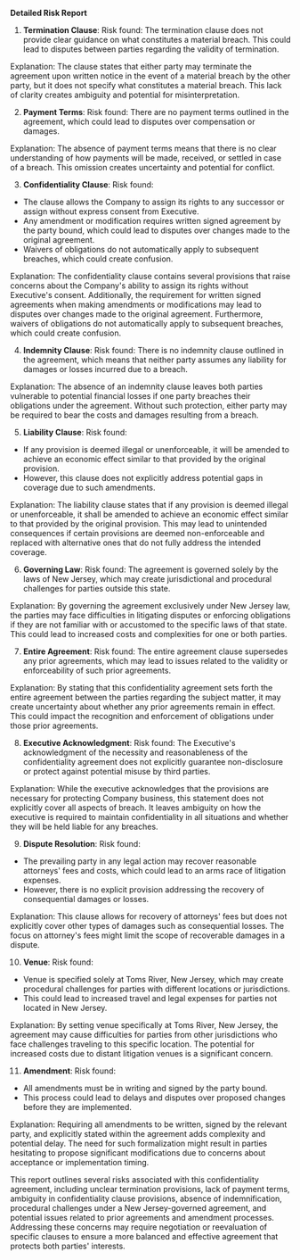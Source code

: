**Detailed Risk Report**

1. **Termination Clause**: 
Risk found: The termination clause does not provide clear guidance on what constitutes a material breach. This could lead to disputes between parties regarding the validity of termination.

Explanation: The clause states that either party may terminate the agreement upon written notice in the event of a material breach by the other party, but it does not specify what constitutes a material breach. This lack of clarity creates ambiguity and potential for misinterpretation.

2. **Payment Terms**:
Risk found: There are no payment terms outlined in the agreement, which could lead to disputes over compensation or damages.

Explanation: The absence of payment terms means that there is no clear understanding of how payments will be made, received, or settled in case of a breach. This omission creates uncertainty and potential for conflict.

3. **Confidentiality Clause**:
Risk found: 
* The clause allows the Company to assign its rights to any successor or assign without express consent from Executive.
* Any amendment or modification requires written signed agreement by the party bound, which could lead to disputes over changes made to the original agreement.
* Waivers of obligations do not automatically apply to subsequent breaches, which could create confusion.

Explanation: The confidentiality clause contains several provisions that raise concerns about the Company's ability to assign its rights without Executive's consent. Additionally, the requirement for written signed agreements when making amendments or modifications may lead to disputes over changes made to the original agreement. Furthermore, waivers of obligations do not automatically apply to subsequent breaches, which could create confusion.

4. **Indemnity Clause**:
Risk found: There is no indemnity clause outlined in the agreement, which means that neither party assumes any liability for damages or losses incurred due to a breach.

Explanation: The absence of an indemnity clause leaves both parties vulnerable to potential financial losses if one party breaches their obligations under the agreement. Without such protection, either party may be required to bear the costs and damages resulting from a breach.

5. **Liability Clause**:
Risk found: 
* If any provision is deemed illegal or unenforceable, it will be amended to achieve an economic effect similar to that provided by the original provision.
* However, this clause does not explicitly address potential gaps in coverage due to such amendments.

Explanation: The liability clause states that if any provision is deemed illegal or unenforceable, it shall be amended to achieve an economic effect similar to that provided by the original provision. This may lead to unintended consequences if certain provisions are deemed non-enforceable and replaced with alternative ones that do not fully address the intended coverage.

6. **Governing Law**:
Risk found: The agreement is governed solely by the laws of New Jersey, which may create jurisdictional and procedural challenges for parties outside this state.

Explanation: By governing the agreement exclusively under New Jersey law, the parties may face difficulties in litigating disputes or enforcing obligations if they are not familiar with or accustomed to the specific laws of that state. This could lead to increased costs and complexities for one or both parties.

7. **Entire Agreement**:
Risk found: The entire agreement clause supersedes any prior agreements, which may lead to issues related to the validity or enforceability of such prior agreements.

Explanation: By stating that this confidentiality agreement sets forth the entire agreement between the parties regarding the subject matter, it may create uncertainty about whether any prior agreements remain in effect. This could impact the recognition and enforcement of obligations under those prior agreements.

8. **Executive Acknowledgment**:
Risk found: The Executive's acknowledgment of the necessity and reasonableness of the confidentiality agreement does not explicitly guarantee non-disclosure or protect against potential misuse by third parties.

Explanation: While the executive acknowledges that the provisions are necessary for protecting Company business, this statement does not explicitly cover all aspects of breach. It leaves ambiguity on how the executive is required to maintain confidentiality in all situations and whether they will be held liable for any breaches.

9. **Dispute Resolution**:
Risk found: 
* The prevailing party in any legal action may recover reasonable attorneys' fees and costs, which could lead to an arms race of litigation expenses.
* However, there is no explicit provision addressing the recovery of consequential damages or losses.

Explanation: This clause allows for recovery of attorneys' fees but does not explicitly cover other types of damages such as consequential losses. The focus on attorney's fees might limit the scope of recoverable damages in a dispute.

10. **Venue**:
Risk found: 
* Venue is specified solely at Toms River, New Jersey, which may create procedural challenges for parties with different locations or jurisdictions.
* This could lead to increased travel and legal expenses for parties not located in New Jersey.

Explanation: By setting venue specifically at Toms River, New Jersey, the agreement may cause difficulties for parties from other jurisdictions who face challenges traveling to this specific location. The potential for increased costs due to distant litigation venues is a significant concern.

11. **Amendment**:
Risk found: 
* All amendments must be in writing and signed by the party bound.
* This process could lead to delays and disputes over proposed changes before they are implemented.

Explanation: Requiring all amendments to be written, signed by the relevant party, and explicitly stated within the agreement adds complexity and potential delay. The need for such formalization might result in parties hesitating to propose significant modifications due to concerns about acceptance or implementation timing.

This report outlines several risks associated with this confidentiality agreement, including unclear termination provisions, lack of payment terms, ambiguity in confidentiality clause provisions, absence of indemnification, procedural challenges under a New Jersey-governed agreement, and potential issues related to prior agreements and amendment processes. Addressing these concerns may require negotiation or reevaluation of specific clauses to ensure a more balanced and effective agreement that protects both parties' interests.